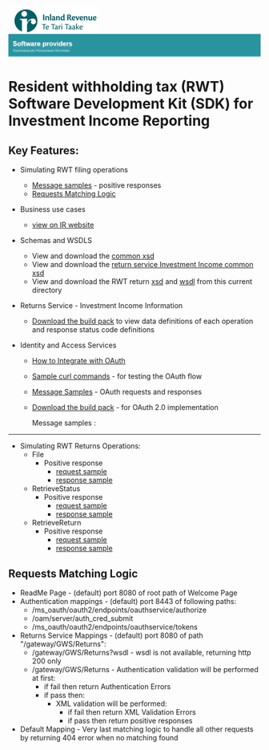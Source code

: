 ![IRD logo](../../Images/IRlogo.gif)
![Software Dev](../../Images/SoftwareDev.png)

Resident withholding tax (RWT) Software Development Kit (SDK) for Investment Income Reporting
=======================================

Key Features:
-------------

- Simulating RWT filing operations
    - [Message samples](#message-samples-) - positive responses
	- [Requests Matching Logic](#requests-matching-logic)
	
- Business use cases
	- [view on IR website](https://www.ird.govt.nz/resources/xxx/III-RWT-business-use-cases-worked-examples.pdf)
	
- Schemas and WSDLS
	- View and download the [common xsd](../../Schema%20-%20Common/)
	- View and download the [return service Investment Income common xsd](../../Service%20-%20Return/Latest/)
	- View and download the RWT return [xsd](ReturnRWT.v1.xsd) and [wsdl](ReturnsRWTDevWsdl.wsdl) from this current directory
	
- Returns Service - Investment Income Information 
	- [Download the build pack](../../Service%20-%20Return/Latest/Gateway%20Services%20Build%20Pack%20-%20Return%20Service.pdf) to view data definitions of each operation and response status code definitions
	
- Identity and Access Services
	- [How to Integrate with OAuth](../../Service%20-%20Identity%20and%20Access/Latest/OAuth%20Authentication%20-%20How%20to%20Integrate.md)
	- [Sample curl commands](../../Service%20-%20Identity%20and%20Access/Latest/OAuth%20Authentication%20-%20How%20to%20Integrate.md) - for testing the OAuth flow
	- [Message Samples](../../Service%20-%20Identity%20and%20Access/Latest/) - OAuth requests and responses
	- [Download the build pack](../../Service%20-%20Identity%20and%20Access/Latest/Build%20pack%20-%20Identity%20and%20Access%20Services.pdf) - for OAuth 2.0 implementation   

      Message samples :
-----------------

- Simulating RWT Returns Operations:
    - File
        - Positive response
            - [request sample](sample%20messages/body-rwt-returnfile-request.xml)
            - [response sample](sample%20messages/body-rwt-returnfile-response.xml)
    - RetrieveStatus
        - Positive response
            - [request sample](sample%20messages/body-rwt-returnstatus-request.xml)
            - [response sample](sample%20messages/body-rwt-returnstatus-response.xml)
    - RetrieveReturn
        - Positive response
            - [request sample](sample%20messages/body-rwt-retrievereturn-request.xml)
            - [response sample](sample%20messages/body-rwt-retrievereturn-response.xml)

            
Requests Matching Logic
-----------------------

- ReadMe Page - (default) port 8080 of root path of Welcome Page
- Authentication mappings - (default) port 8443 of following paths:
    - /ms_oauth/oauth2/endpoints/oauthservice/authorize
    - /oam/server/auth_cred_submit
    - /ms_oauth/oauth2/endpoints/oauthservice/tokens
- Returns Service Mappings - (default) port 8080 of path "/gateway/GWS/Returns":
    - /gateway/GWS/Returns?wsdl - wsdl is not available, returning http 200 only
    - /gateway/GWS/Returns - Authentication validation will be performed at first:
        - if fail then return Authentication Errors
        - if pass then:
            - XML validation will be performed:
                - if fail then return XML Validation Errors
                - if pass then return positive responses
- Default Mapping - Very last matching logic to handle all other requests by returning 404 error when no matching found